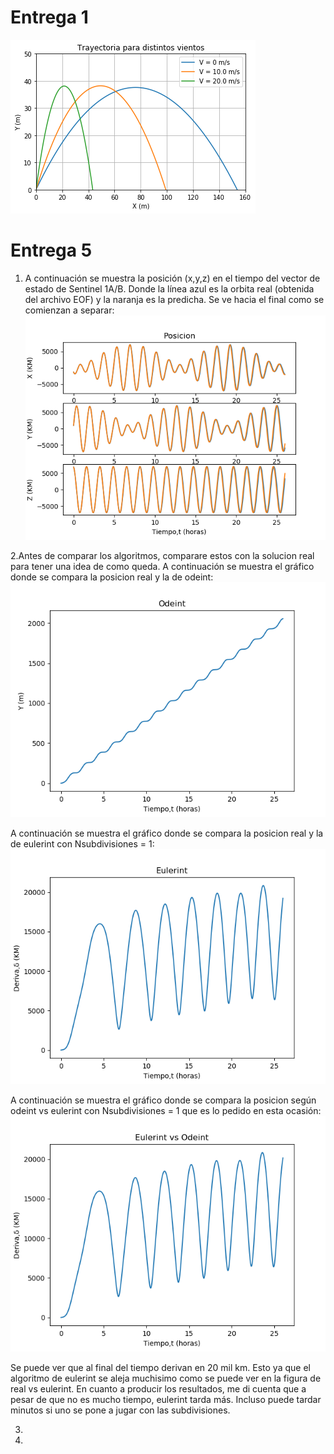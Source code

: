 # Entrega 1

![alt text](https://github.com/FelipeAravenaR98/MCOC2020-P1/blob/master/Trayectoria%20para%20distintos%20vientos.%20Entrega%201..png?raw=true)

# Entrega 5

1. A continuación se muestra la posición (x,y,z) en el tiempo del vector de estado de Sentinel 1A/B. Donde la línea azul es la orbita real (obtenida del archivo EOF) y la naranja es la predicha. Se ve hacia el final como se comienzan a separar:
![alt text](https://github.com/FelipeAravenaR98/MCOC2020-P1/blob/master/Entrega%205/Posicion%20sin%20Correccion.png?raw=true)

2.Antes de comparar los algoritmos, comparare estos con la solucion real para tener una idea de como queda.
A continuación se muestra el gráfico donde se compara  la posicion real y la de odeint:
![alt text](https://github.com/FelipeAravenaR98/MCOC2020-P1/blob/master/Entrega%205/Deriva%20odeint%20sin%20correccion.png?raw=true)

A continuación se muestra el gráfico donde se compara  la posicion real y la de eulerint con Nsubdivisiones = 1:
![alt text](https://github.com/FelipeAravenaR98/MCOC2020-P1/blob/master/Entrega%205/Deriva%20eulerint%20sin%20correccion.png?raw=true)

A continuación se muestra el gráfico donde se compara  la posicion según odeint vs eulerint con Nsubdivisiones = 1 que es lo pedido en esta ocasión:
![alt text](https://github.com/FelipeAravenaR98/MCOC2020-P1/blob/master/Entrega%205/Eulerint%20vs%20odeint.png?raw=true)

Se puede ver que al final del tiempo derivan en 20 mil km. Esto ya que el algoritmo de eulerint se aleja muchisimo como se puede ver en la figura de real vs eulerint. En cuanto a producir los resultados, me di cuenta que a pesar de que no es mucho tiempo, eulerint tarda más. Incluso puede tardar minutos si uno se pone a jugar con las subdivisiones.

3.

4.

